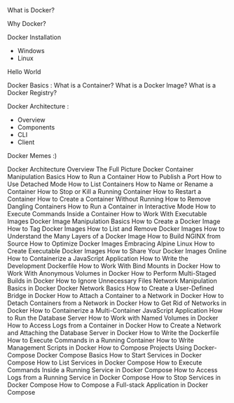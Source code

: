 What is Docker? 

Why Docker?

Docker Installation 
- Windows 
- Linux 
  
Hello World 

Docker Basics :
What is a Container?
What is a Docker Image?
What is a Docker Registry?

Docker Architecture : 
- Overview
- Components
- CLI
- Client


Docker Memes :) 

Docker Architecture Overview
The Full Picture
Docker Container Manipulation Basics
How to Run a Container
How to Publish a Port
How to Use Detached Mode
How to List Containers
How to Name or Rename a Container
How to Stop or Kill a Running Container
How to Restart a Container
How to Create a Container Without Running
How to Remove Dangling Containers
How to Run a Container in Interactive Mode
How to Execute Commands Inside a Container
How to Work With Executable Images
Docker Image Manipulation Basics
How to Create a Docker Image
How to Tag Docker Images
How to List and Remove Docker Images
How to Understand the Many Layers of a Docker Image
How to Build NGINX from Source
How to Optimize Docker Images
Embracing Alpine Linux
How to Create Executable Docker Images
How to Share Your Docker Images Online
How to Containerize a JavaScript Application
How to Write the Development Dockerfile
How to Work With Bind Mounts in Docker
How to Work With Anonymous Volumes in Docker
How to Perform Multi-Staged Builds in Docker
How to Ignore Unnecessary Files
Network Manipulation Basics in Docker
Docker Network Basics
How to Create a User-Defined Bridge in Docker
How to Attach a Container to a Network in Docker
How to Detach Containers from a Network in Docker
How to Get Rid of Networks in Docker
How to Containerize a Multi-Container JavaScript Application
How to Run the Database Server
How to Work with Named Volumes in Docker
How to Access Logs from a Container in Docker
How to Create a Network and Attaching the Database Server in Docker
How to Write the Dockerfile
How to Execute Commands in a Running Container
How to Write Management Scripts in Docker
How to Compose Projects Using Docker-Compose
Docker Compose Basics
How to Start Services in Docker Compose
How to List Services in Docker Compose
How to Execute Commands Inside a Running Service in Docker Compose
How to Access Logs from a Running Service in Docker Compose
How to Stop Services in Docker Compose
How to Compose a Full-stack Application in Docker Compose